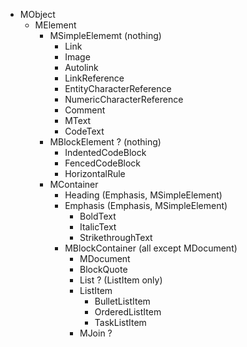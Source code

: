 ﻿* MObject
  * MElement 
    * MSimpleElememt (nothing)
      * Link
      * Image
      * Autolink
      * LinkReference
      * EntityCharacterReference
      * NumericCharacterReference
      * Comment
	  * MText
      * CodeText
	* MBlockElement ? (nothing)
      * IndentedCodeBlock
      * FencedCodeBlock
      * HorizontalRule
    * MContainer
      * Heading (Emphasis, MSimpleElement)
      * Emphasis (Emphasis, MSimpleElement)
        * BoldText
        * ItalicText
        * StrikethroughText
      * MBlockContainer (all except MDocument)
        * MDocument
        * BlockQuote
        * List ? (ListItem only)
        * ListItem
          * BulletListItem
          * OrderedListItem
          * TaskListItem
        * MJoin ?